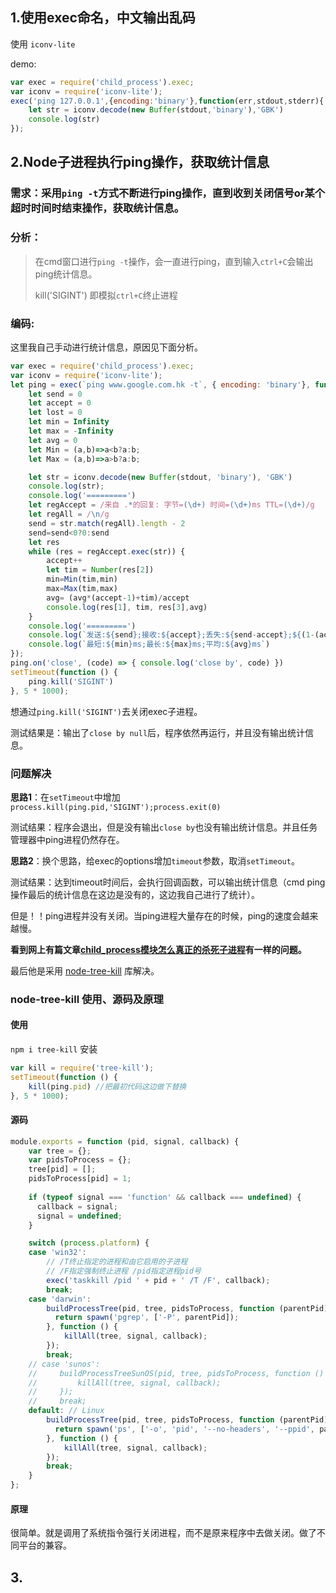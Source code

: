 ## 1.使用exec命名，中文输出乱码

使用 `iconv-lite`

demo:

```js
var exec = require('child_process').exec;
var iconv = require('iconv-lite');
exec('ping 127.0.0.1',{encoding:'binary'},function(err,stdout,stderr){
    let str = iconv.decode(new Buffer(stdout,'binary'),'GBK')
    console.log(str)
});
```

## 2.Node子进程执行ping操作，获取统计信息

### 需求：采用`ping -t`方式不断进行ping操作，直到收到关闭信号or某个超时时间时结束操作，获取统计信息。

### 分析：

> 在cmd窗口进行`ping -t`操作，会一直进行ping，直到输入`ctrl+C`会输出ping统计信息。
>
> kill('SIGINT') 即模拟`ctrl+C`终止进程

### 编码:

这里我自己手动进行统计信息，原因见下面分析。

```js
var exec = require('child_process').exec;
var iconv = require('iconv-lite');
let ping = exec(`ping www.google.com.hk -t`, { encoding: 'binary'}, function (err, stdout, stderr) {
    let send = 0
    let accept = 0
    let lost = 0
    let min = Infinity
    let max = -Infinity
    let avg = 0
    let Min = (a,b)=>a<b?a:b;
    let Max = (a,b)=>a>b?a:b;

    let str = iconv.decode(new Buffer(stdout, 'binary'), 'GBK')
    console.log(str);
    console.log('=========')
    let regAccept = /来自 .*的回复: 字节=(\d+) 时间=(\d+)ms TTL=(\d+)/g
    let regAll = /\n/g
    send = str.match(regAll).length - 2
    send=send<0?0:send
    let res
    while (res = regAccept.exec(str)) {
        accept++
        let tim = Number(res[2])
        min=Min(tim,min)
        max=Max(tim,max)
        avg= (avg*(accept-1)+tim)/accept
        console.log(res[1], tim, res[3],avg)
    }
    console.log('=========')
    console.log(`发送:${send};接收:${accept};丢失:${send-accept};${(1-(accept/send))*100}%丢失`)
    console.log(`最短:${min}ms;最长:${max}ms;平均:${avg}ms`)
});
ping.on('close', (code) => { console.log('close by', code) })
setTimeout(function () {
    ping.kill('SIGINT')
}, 5 * 1000);

```
想通过`ping.kill('SIGINT')`去关闭exec子进程。

测试结果是：输出了`close by null`后，程序依然再运行，并且没有输出统计信息。

<!--more-->

### 问题解决

**思路1**：在`setTimeout`中增加`process.kill(ping.pid,'SIGINT');process.exit(0)`

测试结果：程序会退出，但是没有输出`close by`也没有输出统计信息。并且任务管理器中ping进程仍然存在。

**思路2**：换个思路，给exec的options增加`timeout`参数，取消`setTimeout`。

测试结果：达到timeout时间后，会执行回调函数，可以输出统计信息（cmd ping操作最后的统计信息在这边是没有的，这边我自己进行了统计）。

但是！！ping进程并没有关闭。当ping进程大量存在的时候，ping的速度会越来越慢。



**看到网上有篇文章[child_process模块怎么真正的杀死子进程][1]有一样的问题。**

最后他是采用 [node-tree-kill][2] 库解决。

### node-tree-kill 使用、源码及原理

#### 使用

`npm i tree-kill` 安装

```js
var kill = require('tree-kill');
setTimeout(function () {
    kill(ping.pid) //把最初代码这边做下替换
}, 5 * 1000);
```

#### 源码

```js
module.exports = function (pid, signal, callback) {
    var tree = {};
    var pidsToProcess = {};
    tree[pid] = [];
    pidsToProcess[pid] = 1;
    
    if (typeof signal === 'function' && callback === undefined) {
      callback = signal;
      signal = undefined;
    }

    switch (process.platform) {
    case 'win32':
        // /T终止指定的进程和由它启用的子进程
        // /F指定强制终止进程 /pid指定进程pid号
        exec('taskkill /pid ' + pid + ' /T /F', callback);
        break;
    case 'darwin':
        buildProcessTree(pid, tree, pidsToProcess, function (parentPid) {
          return spawn('pgrep', ['-P', parentPid]);
        }, function () {
            killAll(tree, signal, callback);
        });
        break;
    // case 'sunos':
    //     buildProcessTreeSunOS(pid, tree, pidsToProcess, function () {
    //         killAll(tree, signal, callback);
    //     });
    //     break;
    default: // Linux
        buildProcessTree(pid, tree, pidsToProcess, function (parentPid) {
          return spawn('ps', ['-o', 'pid', '--no-headers', '--ppid', parentPid]);
        }, function () {
            killAll(tree, signal, callback);
        });
        break;
    }
};
```
#### 原理

很简单。就是调用了系统指令强行关闭进程，而不是原来程序中去做关闭。做了不同平台的兼容。


[1]:https://cnodejs.org/topic/5664f61e374362a006a1a572
[2]:https://github.com/pkrumins/node-tree-kill

## 3.